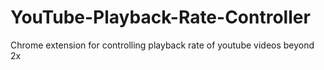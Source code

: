 # YouTube-Playback-Rate-Controller
Chrome extension for controlling playback rate of youtube videos beyond 2x
